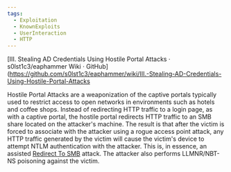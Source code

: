 ```yaml
---
tags:
  - Exploitation
  - KnownExploits
  - UserInteraction
  - HTTP
---
```


[III. Stealing AD Credentials Using Hostile Portal Attacks · s0lst1c3/eaphammer Wiki · GitHub](https://github.com/s0lst1c3/eaphammer/wiki/III.-Stealing-AD-Credentials-Using-Hostile-Portal-Attacks

Hostile Portal Attacks are a weaponization of the captive portals typically used to restrict access to open networks in environments such as hotels and coffee shops. Instead of redirecting HTTP traffic to a login page, as with a captive portal, the hostile portal redirects HTTP traffic to an SMB share located on the attacker's machine. The result is that after the victim is forced to associate with the attacker using a rogue access point attack, any HTTP traffic generated by the victim will cause the victim's device to attempt NTLM authentication with the attacker. This is, in essence, an assisted [Redirect To SMB](https://github.com/s0lst1c3/eaphammer/wiki/redirect-to-smb.html) attack. The attacker also performs LLMNR/NBT-NS poisoning against the victim.